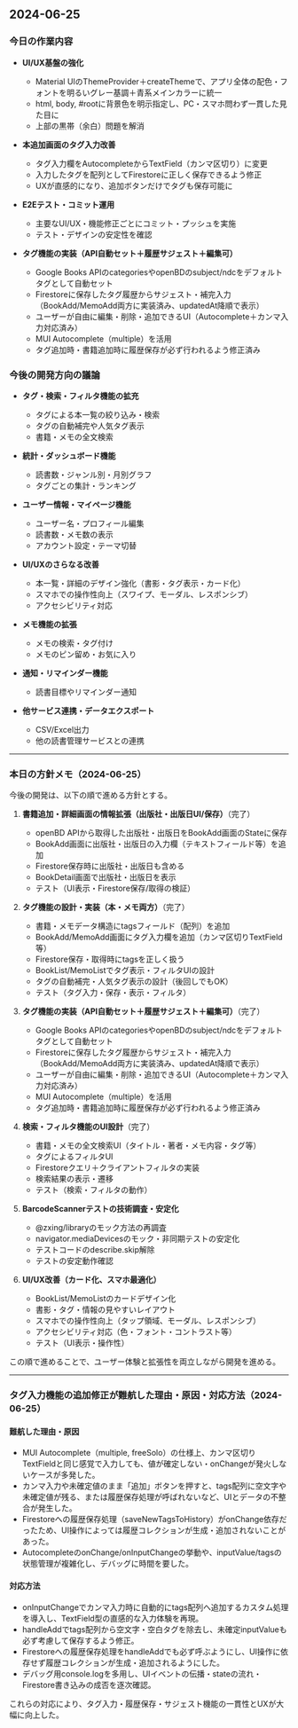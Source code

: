 ## 2024-06-25

### 今日の作業内容

- **UI/UX基盤の強化**
  - Material UIのThemeProvider＋createThemeで、アプリ全体の配色・フォントを明るいグレー基調＋青系メインカラーに統一
  - html, body, #rootに背景色を明示指定し、PC・スマホ問わず一貫した見た目に
  - 上部の黒帯（余白）問題を解消

- **本追加画面のタグ入力改善**
  - タグ入力欄をAutocompleteからTextField（カンマ区切り）に変更
  - 入力したタグを配列としてFirestoreに正しく保存できるよう修正
  - UXが直感的になり、追加ボタンだけでタグも保存可能に

- **E2Eテスト・コミット運用**
  - 主要なUI/UX・機能修正ごとにコミット・プッシュを実施
  - テスト・デザインの安定性を確認

- **タグ機能の実装（API自動セット＋履歴サジェスト＋編集可）**
  - Google Books APIのcategoriesやopenBDのsubject/ndcをデフォルトタグとして自動セット
  - Firestoreに保存したタグ履歴からサジェスト・補完入力（BookAdd/MemoAdd両方に実装済み、updatedAt降順で表示）
  - ユーザーが自由に編集・削除・追加できるUI（Autocomplete＋カンマ入力対応済み）
  - MUI Autocomplete（multiple）を活用
  - タグ追加時・書籍追加時に履歴保存が必ず行われるよう修正済み

### 今後の開発方向の議論

- **タグ・検索・フィルタ機能の拡充**
  - タグによる本一覧の絞り込み・検索
  - タグの自動補完や人気タグ表示
  - 書籍・メモの全文検索

- **統計・ダッシュボード機能**
  - 読書数・ジャンル別・月別グラフ
  - タグごとの集計・ランキング

- **ユーザー情報・マイページ機能**
  - ユーザー名・プロフィール編集
  - 読書数・メモ数の表示
  - アカウント設定・テーマ切替

- **UI/UXのさらなる改善**
  - 本一覧・詳細のデザイン強化（書影・タグ表示・カード化）
  - スマホでの操作性向上（スワイプ、モーダル、レスポンシブ）
  - アクセシビリティ対応

- **メモ機能の拡張**
  - メモの検索・タグ付け
  - メモのピン留め・お気に入り

- **通知・リマインダー機能**
  - 読書目標やリマインダー通知

- **他サービス連携・データエクスポート**
  - CSV/Excel出力
  - 他の読書管理サービスとの連携

---

### 本日の方針メモ（2024-06-25）

今後の開発は、以下の順で進める方針とする。

1. **書籍追加・詳細画面の情報拡張（出版社・出版日UI/保存）**（完了）
    - openBD APIから取得した出版社・出版日をBookAdd画面のStateに保存
    - BookAdd画面に出版社・出版日の入力欄（テキストフィールド等）を追加
    - Firestore保存時に出版社・出版日も含める
    - BookDetail画面で出版社・出版日を表示
    - テスト（UI表示・Firestore保存/取得の検証）

2. **タグ機能の設計・実装（本・メモ両方）**（完了）
    - 書籍・メモデータ構造にtagsフィールド（配列）を追加
    - BookAdd/MemoAdd画面にタグ入力欄を追加（カンマ区切りTextField等）
    - Firestore保存・取得時にtagsを正しく扱う
    - BookList/MemoListでタグ表示・フィルタUIの設計
    - タグの自動補完・人気タグ表示の設計（後回しでもOK）
    - テスト（タグ入力・保存・表示・フィルタ）

3. **タグ機能の実装（API自動セット＋履歴サジェスト＋編集可）**（完了）
    - Google Books APIのcategoriesやopenBDのsubject/ndcをデフォルトタグとして自動セット
    - Firestoreに保存したタグ履歴からサジェスト・補完入力（BookAdd/MemoAdd両方に実装済み、updatedAt降順で表示）
    - ユーザーが自由に編集・削除・追加できるUI（Autocomplete＋カンマ入力対応済み）
    - MUI Autocomplete（multiple）を活用
    - タグ追加時・書籍追加時に履歴保存が必ず行われるよう修正済み

4. **検索・フィルタ機能のUI設計**（完了）
    - 書籍・メモの全文検索UI（タイトル・著者・メモ内容・タグ等）
    - タグによるフィルタUI
    - Firestoreクエリ＋クライアントフィルタの実装
    - 検索結果の表示・遷移
    - テスト（検索・フィルタの動作）

5. **BarcodeScannerテストの技術調査・安定化**
    - @zxing/libraryのモック方法の再調査
    - navigator.mediaDevicesのモック・非同期テストの安定化
    - テストコードのdescribe.skip解除
    - テストの安定動作確認

6. **UI/UX改善（カード化、スマホ最適化）**
    - BookList/MemoListのカードデザイン化
    - 書影・タグ・情報の見やすいレイアウト
    - スマホでの操作性向上（タップ領域、モーダル、レスポンシブ）
    - アクセシビリティ対応（色・フォント・コントラスト等）
    - テスト（UI表示・操作性）

この順で進めることで、ユーザー体験と拡張性を両立しながら開発を進める。

---

### タグ入力機能の追加修正が難航した理由・原因・対応方法（2024-06-25）

#### 難航した理由・原因
- MUI Autocomplete（multiple, freeSolo）の仕様上、カンマ区切りTextFieldと同じ感覚で入力しても、値が確定しない・onChangeが発火しないケースが多発した。
- カンマ入力や未確定値のまま「追加」ボタンを押すと、tags配列に空文字や未確定値が残る、または履歴保存処理が呼ばれないなど、UIとデータの不整合が発生した。
- Firestoreへの履歴保存処理（saveNewTagsToHistory）がonChange依存だったため、UI操作によっては履歴コレクションが生成・追加されないことがあった。
- AutocompleteのonChange/onInputChangeの挙動や、inputValue/tagsの状態管理が複雑化し、デバッグに時間を要した。

#### 対応方法
- onInputChangeでカンマ入力時に自動的にtags配列へ追加するカスタム処理を導入し、TextField型の直感的な入力体験を再現。
- handleAddでtags配列から空文字・空白タグを除去し、未確定inputValueも必ず考慮して保存するよう修正。
- Firestoreへの履歴保存処理をhandleAddでも必ず呼ぶようにし、UI操作に依存せず履歴コレクションが生成・追加されるようにした。
- デバッグ用console.logを多用し、UIイベントの伝播・stateの流れ・Firestore書き込みの成否を逐次確認。

これらの対応により、タグ入力・履歴保存・サジェスト機能の一貫性とUXが大幅に向上した。 